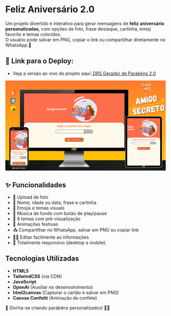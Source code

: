 # Feliz Aniversário 2.0
Um projeto divertido e interativo para gerar mensagens de **feliz aniversário personalizadas**, com opções de foto, frase destaque, cartinha, emoji favorito e temas coloridos.  
O usuário pode salvar em PNG, copiar o link ou compartilhar diretamente no WhatsApp.🧁
## 🔗 Link para o Deploy: 
* Veja a versão ao vivo do projeto aqui:<a href="https://drs-meu-presente-22anos.netlify.app/"> DRS Gerador de Parabéns 2.0 </a>

![tela DRS Gerador de Parabéns](https://raw.githubusercontent.com/DeyvissonRobert/challenge-amigo-secreto/refs/heads/main/assets/Mockup%20Amigo%20Secreto.png)

## ✨ Funcionalidades

- 📸 Upload de foto
- 📝 Nome, idade ou data, frase e cartinha
- 🧸 Emojis e temas visuais
- 🎵 Música de fundo com botão de play/pause
- 🎨 8 temas com pré-visualização
- 🥳 Animações festivas
- 📤 Compartilhar no WhatsApp, salvar em PNG ou copiar link
- ✍🏾 Editar facilmente as informações
- 📲 Totalmente responsivo (desktop e mobile).

## Tecnologias Utilizadas
- **HTML5**  
- **TailwindCSS** (via CDN)  
- **JavaScript** 
- **OpenAi** (Auxiliar no desenvolvimento)
- **html2canvas** (Capturar o cartão e salvar em PNG)
- **Canvas Confetti** (Animação de confete)


🧁 Divirta-se criando parabéns personalizados! 🎂🥳
